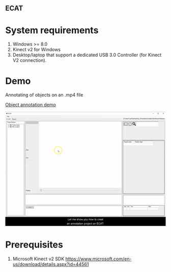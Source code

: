 ## ECAT

# System requirements

1. Windows >= 8.0
2. Kinect v2 for Windows
3. Desktop/laptop that support a dedicated USB 3.0 Controller (for Kinect V2 connection).

# Demo

Annotating of objects on an .mp4 file

[Object annotation demo](miscellanous/Object_annotation.mp4)

![Object annotation demo](miscellanous/Object_annotation.gif)


# Prerequisites

1. Microsoft Kinect v2 SDK https://www.microsoft.com/en-us/download/details.aspx?id=44561




